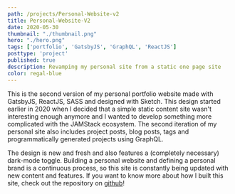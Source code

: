 ```yaml
---
path: /projects/Personal-Website-v2
title: Personal-Website-V2
date: 2020-05-30
thumbnail: "./thumbnail.png"
hero: "./hero.png"
tags: ['portfolio', 'GatsbyJS', 'GraphQL', 'ReactJS']
posttype: 'project'
published: true
description: Revamping my personal site from a static one page site
color: regal-blue
---
```


This is the second version of my personal portfolio website made with GatsbyJS, ReactJS, SASS and designed with Sketch. This design started earlier in 2020 when I decided that a simple static content site wasn't interesting enough anymore and I wanted to develop something more complicated with the JAMStack ecosystem. The second iteration of my personal site also includes project posts, blog posts, tags and  programmatically generated projects using GraphQL.

The design is new and fresh and also features a (completely necessary) dark-mode toggle. Building a personal website and defining a personal brand is a continuous process, so this site is constantly being updated with new content and features. If you want to know more about how I built this site, check out the repository on [github](https://github.com/yp717/personal-site-v2)!